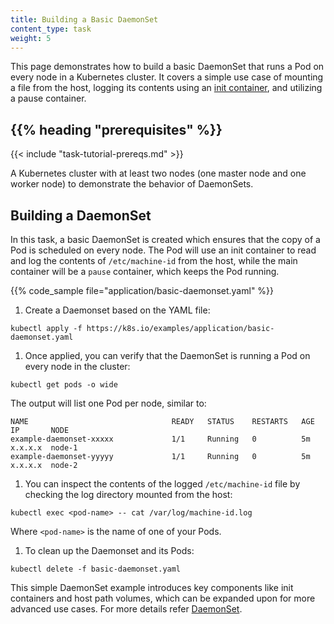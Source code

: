 ```yaml
---
title: Building a Basic DaemonSet  
content_type: task  
weight: 5  
---
```

<!-- overview -->

This page demonstrates how to build a basic DaemonSet that runs a Pod on every node in a Kubernetes cluster.
It covers a simple use case of mounting a file from the host, logging its contents using
an [init container](/docs/concepts/workloads/pods/init-containers/), and utilizing a pause container.

## {{% heading "prerequisites" %}}

{{< include "task-tutorial-prereqs.md" >}}

A Kubernetes cluster with at least two nodes (one master node and one worker node) to demonstrate the behavior of DaemonSets.

## Building a DaemonSet

In this task, a basic DaemonSet is created which ensures that the copy of a Pod is scheduled on every node.
The Pod will use an init container to read and log the contents of `/etc/machine-id` from the host,
while the main container will be a `pause` container, which keeps the Pod running.

{{% code_sample file="application/basic-daemonset.yaml" %}}

1. Create a Daemonset based on the YAML file:

  ```shell
  kubectl apply -f https://k8s.io/examples/application/basic-daemonset.yaml
  ```

1. Once applied, you can verify that the DaemonSet is running a Pod on every node in the cluster:

  ```shell
  kubectl get pods -o wide
  ```

  The output will list one Pod per node, similar to:

  ```
  NAME                                READY   STATUS    RESTARTS   AGE    IP       NODE
  example-daemonset-xxxxx             1/1     Running   0          5m     x.x.x.x  node-1
  example-daemonset-yyyyy             1/1     Running   0          5m     x.x.x.x  node-2
  ```

1. You can inspect the contents of the logged `/etc/machine-id` file by checking the log directory mounted from the host:

  ```shell
  kubectl exec <pod-name> -- cat /var/log/machine-id.log
  ```
  
  Where `<pod-name>` is the name of one of your Pods.

1. To clean up the Daemonset and its Pods:

  ```
  kubectl delete -f basic-daemonset.yaml
  ```

This simple DaemonSet example introduces key components like init containers and host path volumes,
which can be expanded upon for more advanced use cases. For more details refer
[DaemonSet](/docs/concepts/workloads/controllers/daemonset/).



